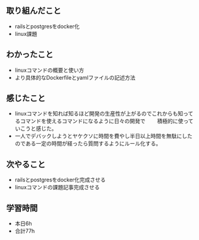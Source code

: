 ## 取り組んだこと
- railsとpostgresをdocker化
- linux課題
## わかったこと
-  linuxコマンドの概要と使い方
-  より具体的なDockerfileとyamlファイルの記述方法

## 感じたこと
-  linuxコマンドを知れば知るほど開発の生産性が上がるのでこれからも知ってるコマンドを使えるコマンドになるように日々の開発で
  　　積極的に使っていこうと感じた。
-  一人でデバックしようとヤケクソに時間を費やし半日以上時間を無駄にしたのである一定の時間が経ったら質問するようにルール化する。

## 次やること
- railsとpostgresをdocker化完成させる
- linuxコマンドの課題記事完成させる

## 学習時間
- 本日6h
- 合計77h
